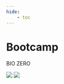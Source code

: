 ```yaml
---
hide:
    - toc
---
```


# **Bootcamp**

BIO ZERO

![](../images/biobio2.jpeg)
![](../https://www.photos.app.goo.gl/WVAJayWgEZaUc3rT6)
